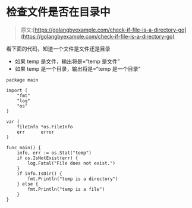 # 检查文件是否在目录中

> 原文:[https://golangbyexample.com/check-if-file-is-a-directory-go](https://golangbyexample.com/check-if-file-is-a-directory-go)

看下面的代码，知道一个文件是文件还是目录

*   如果 temp 是文件，输出将是=“temp 是文件”
*   如果 temp 是一个目录，输出将是=“temp 是一个目录”

```
package main

import (
    "fmt"
    "log"
    "os"
)

var (
    fileInfo *os.FileInfo
    err      error
)

func main() {
    info, err := os.Stat("temp")
    if os.IsNotExist(err) {
        log.Fatal("File does not exist.")
    }
    if info.IsDir() {
        fmt.Println("temp is a directory")
    } else {
        fmt.Println("temp is a file")
    }
}
```